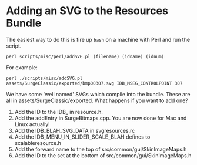 # Adding an SVG to the Resources Bundle

The easiest way to do this is fire up `bash` on a machine with Perl and run the script.

```
perl scripts/misc/perl/addSVG.pl (filename) (idname) (idnum)
```

For example:

```
perl ./scripts/misc/addSVG.pl assets/SurgeClassic/exported/bmp00307.svg IDB_MSEG_CONTROLPOINT 307
```

We have some 'well named' SVGs which compile into the bundle. These are all in
assets/SurgeClassic/exported. What happens if you want to add one?

1. Add the ID to the IDB_ in resource.h. 
2. Add the addEntry in SurgeBitmaps.cpp. You are now done for Mac and Linux actually!
3. Add the IDB_BLAH_SVG_DATA in svgresources.rc
4. Add the IDB_MENU_IN_SLIDER_SCALE_BLAH defines to scalableresource.h
5. Add the forward name to the top of src/common/gui/SkinImageMaps.h
6. Add the ID to the set at the bottom of src/common/gui/SkinImageMaps.h